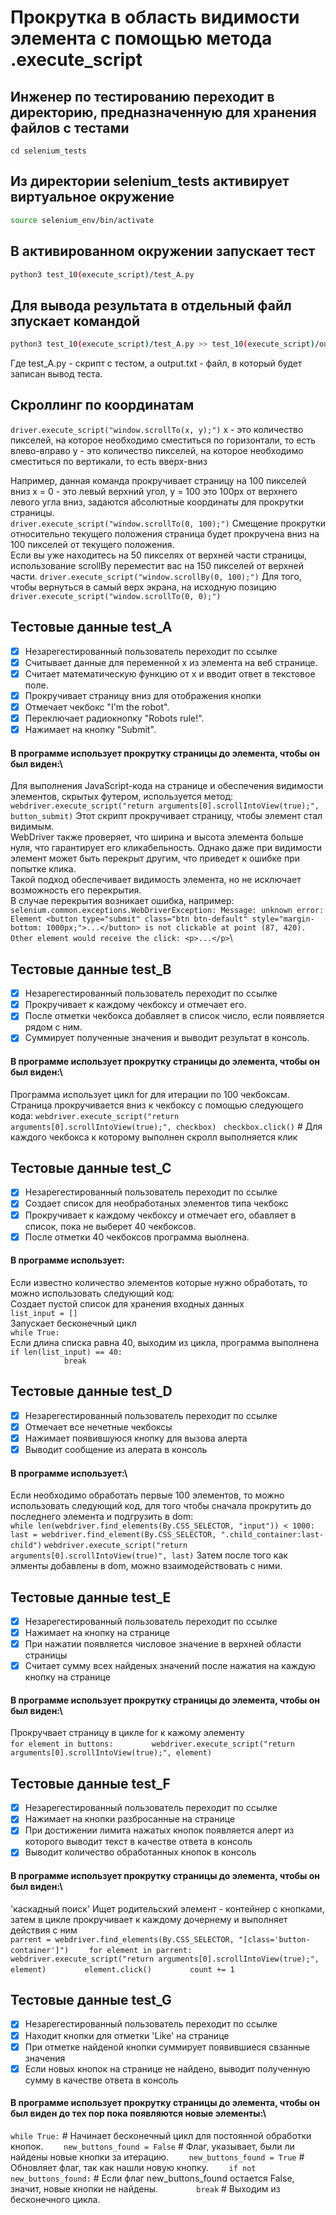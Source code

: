 # Прокрутка в область видимости элемента с помощью метода .execute_script

## Инженер по тестированию переходит в директорию, предназначенную для хранения файлов с тестами
```
cd selenium_tests
```
## Из директории selenium_tests активирует виртуальное окружение
```sh
source selenium_env/bin/activate
```
## В активированном окружении запускает тест 
```sh
python3 test_10(execute_script)/test_A.py
```
## Для вывода результата в отдельный файл зпускает командой 
```sh
python3 test_10(execute_script)/test_A.py >> test_10(execute_script)/output.txt
```
Где test_A.py -  скрипт с тестом, а output.txt - файл, в который будет записан вывод теста.

## Скроллинг по координатам
```driver.execute_script("window.scrollTo(x, y);")```
x - это количество пикселей, на которое необходимо сместиться по горизонтали, то есть влево-вправо
y - это количество пикселей, на которое необходимо сместиться по вертикали, то есть вверх-вниз

Например, данная команда прокручивает страницу на 100 пикселей вниз x = 0 - это левый верхний угол, y = 100 это 100px от верхнего левого угла вниз, задаются  абсолютные координаты для прокрутки страницы.\
```driver.execute_script("window.scrollTo(0, 100);")```
Смещение прокрутки относительно текущего положения страница будет прокручена вниз на 100 пикселей от текущего положения. \
Если вы уже находитесь на 50 пикселях от верхней части страницы, использование scrollBy переместит вас на 150 пикселей от верхней части.
```driver.execute_script("window.scrollBy(0, 100);")``` 
Для того, чтобы вернуться в самый верх экрана, на исходную позицию
```driver.execute_script("window.scrollTo(0, 0);")```



## Тестовые данные test_A
- [x] Незарегестированный пользователь переходит по ссылке
- [x] Cчитывает данные для переменной x из элемента на веб странице.
- [x] Считает математическую функцию от x и вводит ответ в текстовое поле.
- [x] Прокручивает страницу вниз для отображения кнопки
- [x] Отмечает чекбокс "I'm the robot".
- [x] Переключает радиокнопку "Robots rule!".
- [x] Нажимает на кнопку "Submit".
#### В программе использует прокрутку страницы до элемента, чтобы он был виден:\
Для выполнения JavaScript-кода на странице и обеспечения видимости элементов, скрытых футером, используется метод: \
```webdriver.execute_script("return arguments[0].scrollIntoView(true);", button_submit)``` 
Этот скрипт прокручивает страницу, чтобы элемент стал видимым. \
WebDriver также проверяет, что ширина и высота элемента больше нуля, что гарантирует его кликабельность. 
Однако даже при видимости элемент может быть перекрыт другим, что приведет к ошибке при попытке клика.\
Такой подход обеспечивает видимость элемента, но не исключает возможность его перекрытия.\
В случае перекрытия возникает ошибка, например:\
```selenium.common.exceptions.WebDriverException: Message: unknown error: Element <button type="submit" class="btn btn-default" style="margin-bottom: 1000px;">...</button> is not clickable at point (87, 420). Other element would receive the click: <p>...</p>```\



## Тестовые данные test_B
- [x] Незарегестированный пользователь переходит по ссылке
- [x] Прокручивает к каждому чекбоксу и отмечает его.
- [x] После отметки чекбокса добавляет в список число, если появляется рядом с ним.
- [x] Суммирует полученные значения и выводит результат в консоль.
#### В программе использует прокрутку страницы до элемента, чтобы он был виден:\
Программа использует цикл for для итерации по 100 чекбоксам. \
Cтраница прокручивается вниз к чекбоксу с помощью следующего кода:
```webdriver.execute_script("return arguments[0].scrollIntoView(true);", checkbox) ```
```checkbox.click()``` # Для каждого чекбокса к которому выполнен скролл выполняется клик



## Тестовые данные test_C
- [x] Незарегестированный пользователь переходит по ссылке
- [x] Создает список для необработаных элементов типа чекбокс
- [x] Прокручивает к каждому чекбоксу и отмечает его, обавляет в список, пока не выберет 40 чекбоксов.
- [x] После отметки 40 чекбоксов программа выолнена.
#### В программе использует:
Если известно количество элементов которые нужно обработать, то можно использовать следующий код:\
Создает пустой список для хранения входных данных\
```list_input = []```\
Запускает бесконечный цикл\
```while True:```\
Если длина списка равна 40, выходим из цикла, программа выполнена\
```if len(list_input) == 40:```\
```            break```


## Тестовые данные test_D
- [x] Незарегестированный пользователь переходит по ссылке
- [x] Отмечает все нечетные чекбоксы
- [x] Нажимает появившуюся кнопку для вызова алерта
- [x] Выводит сообщение из алерата в консоль 
#### В программе использует:\
Если необходимо обработать первые 100 элементов, то можно использовать следующий код, для того чтобы сначала прокрутить до последнего элемента и подгрузить в dom:\
```while len(webdriver.find_elements(By.CSS_SELECTOR, "input")) < 1000:```
```last = webdriver.find_element(By.CSS_SELECTOR, ".child_container:last-child")```
```webdriver.execute_script("return arguments[0].scrollIntoView(true)", last)```
 Затем после того как элменты добавлены в dom, можно взаимодействовать с ними.


## Тестовые данные test_E
- [x] Незарегестированный пользователь переходит по ссылке
- [x] Нажимает на кнопку на странице  
- [x] При нажатии появляется числовое значение в верхней области страницы
- [x] Считает сумму всех найденых значений после нажатия на каждую кнопку на странице 
#### В программе использует прокрутку страницы до элемента, чтобы он был виден:\
Прокручвает страницу в цикле for к кажому элементу\
```for element in buttons:```
```        webdriver.execute_script("return arguments[0].scrollIntoView(true);", element)```


## Тестовые данные test_F
- [x] Незарегестированный пользователь переходит по ссылке
- [x] Нажимает на кнопки разбросанные на странице
- [x] При достижении лимита нажатых кнопок появляется алерт из которого выводит текст в качестве ответа в консоль
- [x] Выводит количество обработанных кнопок в консоль
#### В программе использует прокрутку страницы до элемента, чтобы он был виден:\
'каскадный поиск'
Ищет родительский элемент - контейнер с кнопками, затем в цикле прокручивает к каждому дочернему и выполняет действия с ним\
```parrent = webdriver.find_elements(By.CSS_SELECTOR, "[class='button-container']")```
```    for element in parrent:```
```        webdriver.execute_script("return arguments[0].scrollIntoView(true);", element)```
```        element.click()```
```        count += 1```


## Тестовые данные test_G
- [x] Незарегестированный пользователь переходит по ссылке
- [x] Находит кнопки для отметки 'Like' на странице
- [x] При отметке найденой кнопки суммирует появившиеся свзанные значения
- [x] Если новых кнопок на странице не найдено, выводит полученную сумму в качестве ответа в консоль
#### В программе использует прокрутку страницы до элемента, чтобы он был виден до тех пор пока появляются новые элементы:\
```while True:```  # Начинает бесконечный цикл для постоянной обработки кнопок.
```    new_buttons_found = False```  # Флаг, указывает, были ли найдены новые кнопки за итерацию.
```    new_buttons_found = True```  # Обновляет флаг, так как нашли новую кнопку.
```    if not new_buttons_found:```  # Если флаг new_buttons_found остается False, значит, новые кнопки не найдены.
```        break```  # Выходим из бесконечного цикла.